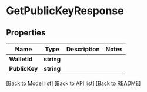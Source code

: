 # GetPublicKeyResponse

## Properties
Name | Type | Description | Notes
------------ | ------------- | ------------- | -------------
**WalletId** | **string** |  | 
**PublicKey** | **string** |  | 

[[Back to Model list]](../README.md#documentation-for-models) [[Back to API list]](../README.md#documentation-for-api-endpoints) [[Back to README]](../README.md)


